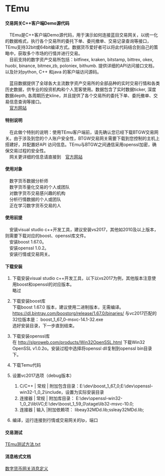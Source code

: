 # TEmu

#### 交易网关C++客户端Demo源代码
　TEmu是C++客户端Demo源代码，用于演示如何连接蓝目交易网关，以统一化的数据格式，执行各个交易所的委托下单、委托撤单、交易记录查询等接口，TEmu支持32bit或64bit编译方式。数据货币爱好者可以将此代码结合到自己的策略中，获取多个市场的行情并进行交易。<br>
　目前支持的数字资产交易所包括：bitfinex, kraken, bitstamp, bittrex, okex, huobi, binance, bitmex,zb, poloniex, bithumb. 提供详细的API访问接口文档，以及针对python, C++ 和java 的客户端访问源码。<br><br>
　蓝目数据提供了全球各大主流数字资产交易所的全部品种的实时交易行情和各类历史数据，供专业的投资机构和个人宽客使用。数据包含了实时数据ticker, 深度数据depth, 各周期历史kline，并且提供了各个交易所的委托下单、委托撤单、交易信息查询等接口。<br>
　[官方网站](https://www.blueye.info)

#### 特别说明
　在此做个特别的说明：使用TEmu客户端前，请先确认您已经下载BTGW交易网关。由于涉及到您的个人账户安全性，BTGW交易网关需要下载到您控制的主机上搭建好，并配置好API 访问信息。TEmu与BTGW之间通信采用openssl加密，确保交易过程的安全性。<br>
　网关更详细的信息请直接到　[官方网站](https://www.blueye.info)

#### 使用对象
　数字货币数据分析师<br>
　数字货币量化交易的个人或团队<br>
　对数字货币交易感兴趣的机构<br>
　分析行情数据的个人或团队<br>
　正在学习数字货币交易的人<br>
#### 使用前提
　安装visual studio c++开发工具，建议安装vs2017，其他如2010及以上版本，则需要下载对应的boost、openssl库文件。<br>
　安装boost 1.67.0。<br>
　安装openssl 1.0.2。<br>
　安装行情或交易网关。<br>

#### 下载安装
1. 下载安装visual studio c++开发工具，以下以vs2017为例，其他版本注意使用boost和openssl的对应版本。<br>
略过

2. 下载安装boost库<br>
下载boost 1.67.0 版本，建议使用二进制版本，无需编译。 https://dl.bintray.com/boostorg/release/1.67.0/binaries/
与vc2017匹配的32位版本是： boost_1_67_0-msvc-14.1-32.exe  
选好安装目录，下一步直到结束。

3. 下载安装openssl库<br>
在 http://slproweb.com/products/Win32OpenSSL.html 下载Win32 OpenSSL v1.0.2o。安装过程中选择将openssl dll复制到openssl bin目录下。

4. 下载Temu代码

5. 设置vc2017选项（debug版本）<br>
   1. C/C++ | 常规 | 附加包含目录：E:\dev\boost_1_67_0;E:\dev\openssl-win32-1_0_2\include，设置为实际安装目录
   2. 连接器  | 常规 | 附加库目录： E:\dev\openssl-win32-1_0_2\lib\VC;E:\dev\boost_1_59_0\stage\lib32-msvc-10.0;
   3. 连接器  | 输入  |附加依赖项： libeay32MDd.lib;ssleay32MDd.lib;

6. 编译，运行连接到行情或交易网关的Ip，端口<br>

####  交易测试

[TEmu测试方法.txt](https://github.com/blueye-info/BTGW_demo/blob/master/TEmu%E6%B5%8B%E8%AF%95%E6%96%B9%E6%B3%95.txt)


####  消息格式文档

[数字货币网关消息定义](https://github.com/blueye-info/BTGW_demo/blob/master/%E6%95%B0%E5%AD%97%E8%B4%A7%E5%B8%81%E7%BD%91%E5%85%B3%E6%B6%88%E6%81%AF%E5%AE%9A%E4%B9%89-20180622.docx)
